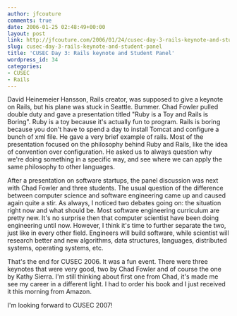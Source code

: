 ```yaml
---
author: jfcouture
comments: true
date: 2006-01-25 02:48:49+00:00
layout: post
link: http://jfcouture.com/2006/01/24/cusec-day-3-rails-keynote-and-student-panel/
slug: cusec-day-3-rails-keynote-and-student-panel
title: 'CUSEC Day 3: Rails keynote and Student Panel'
wordpress_id: 34
categories:
- CUSEC
- Rails
---
```


David Heinemeier Hansson, Rails creator, was supposed to give a keynote on Rails, but his plane was stuck in Seattle. Bummer. Chad Fowler pulled double duty and gave a presentation titled "Ruby is a Toy and Rails is Boring". Ruby is a toy because it's actually fun to program. Rails is boring because you don't have to spend a day to install Tomcat and configure a bunch of xml file. He gave a very brief example of rails. Most of the presentation focused on the philosophy behind Ruby and Rails, like the idea of convention over configuration. He asked us to always question why we're doing something in a specific way, and see where we can apply the same philosophy to other languages.

After a presentation on software startups, the panel discussion was next with Chad Fowler and three students. The usual question of the difference between computer science and software engineering came up and caused again quite a stir. As always, I noticed two debates going on: the situation right now and what should be. Most software engineering curriculum are pretty new. It's no surprise then that computer scientist have been doing engineering until now. However, I think it's time to further separate the two, just like in every other field. Engineers will build software, while scientist will research better and new algorithms, data structures, languages, distributed systems, operating systems, etc.

That's the end for CUSEC 2006. It was a fun event. There were three keynotes that were very good, two by Chad Fowler and of course the one by Kathy Sierra. I'm still thinking about first one from Chad, it's made me see my career in a different light. I had to order his book and I just received it this morning from Amazon.

I'm looking forward to CUSEC 2007!
